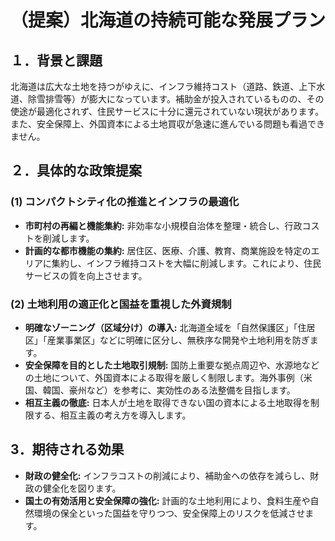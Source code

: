 # （提案）北海道の持続可能な発展プラン

## １．背景と課題

北海道は広大な土地を持つがゆえに、インフラ維持コスト（道路、鉄道、上下水道、除雪排雪等）が膨大になっています。補助金が投入されているものの、その使途が最適化されず、住民サービスに十分に還元されていない現状があります。また、安全保障上、外国資本による土地買収が急速に進んでいる問題も看過できません。

## ２．具体的な政策提案

### (1) コンパクトシティ化の推進とインフラの最適化
- **市町村の再編と機能集約:** 非効率な小規模自治体を整理・統合し、行政コストを削減します。
- **計画的な都市機能の集約:** 居住区、医療、介護、教育、商業施設を特定のエリアに集約し、インフラ維持コストを大幅に削減します。これにより、住民サービスの質を向上させます。

### (2) 土地利用の適正化と国益を重視した外資規制
- **明確なゾーニング（区域分け）の導入:** 北海道全域を「自然保護区」「住居区」「産業事業区」などに明確に区分し、無秩序な開発や土地利用を防ぎます。
- **安全保障を目的とした土地取引規制:** 国防上重要な拠点周辺や、水源地などの土地について、外国資本による取得を厳しく制限します。海外事例（米国、韓国、豪州など）を参考に、実効性のある法整備を目指します。
- **相互主義の徹底:** 日本人が土地を取得できない国の資本による土地取得を制限する、相互主義の考え方を導入します。

## 3．期待される効果
- **財政の健全化:** インフラコストの削減により、補助金への依存を減らし、財政の健全化を図ります。
- **国土の有効活用と安全保障の強化:** 計画的な土地利用により、食料生産や自然環境の保全といった国益を守りつつ、安全保障上のリスクを低減させます。